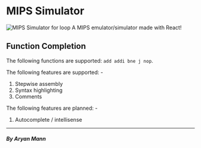 # MIPS Simulator
![MIPS Simulator for loop](https://i.imgur.com/hfKrIrr.gif)
A MIPS emulator/simulator made with React!

## Function Completion
The following functions are supported: `add addi bne j nop`.

The following features are supported: -
1. Stepwise assembly
2. Syntax highlighting
3. Comments

The following features are planned: -
1. Autocomplete / intellisense

----
##### By Aryan Mann
